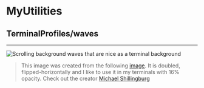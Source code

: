 # MyUtilities

## TerminalProfiles/waves

----
![Scrolling background waves that are nice as a terminal background](TerminalProfiles/waves/michael_shillingburg_134780307923_background_waves_large_doubled.gif)
> This image was created from the following [image](https://michaelshillingburg.tumblr.com/post/134780307923). It is doubled, flipped-horizontally and I like to use it in my terminals with 16% opacity.
Check out the creator [Michael Shillingburg](https://www.shilly.co/)